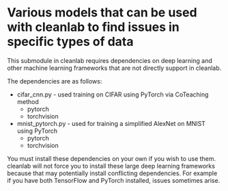 # Various models that can be used with cleanlab to find issues in specific types of data

This submodule in cleanlab requires dependencies on deep learning and other machine learning
frameworks that are not directly support in cleanlab.

The dependencies are as follows:

* cifar_cnn.py - used training on CIFAR using PyTorch via CoTeaching method
   - pytorch
   - torchvision
* mnist_pytorch.py - used for training a simplified AlexNet on MNIST using PyTorch
   - pytorch
   - torchvision

You must install these dependencies on your own if you wish to use them.
cleanlab will not force you to install these large deep learning frameworks because that may
potentially install conflicting dependencies. For example if you have both TensorFlow and
PyTorch installed, issues sometimes arise.
